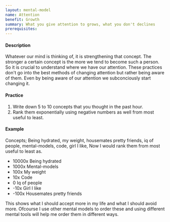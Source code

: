 ```yaml
---
layout: mental-model
name: Attention
benefit: Growth
summary: What you give attention to grows, what you don't declines
prerequisites: 
---
```


#### Description

Whatever our mind is thinking of, it is strengthening that concept. The stronger a certain concept is the more we tend to become such a person. So it is crucial to understand where we have our attention. These practices don't go into the best methods of changing attention but rather being aware of them.
Even by being aware of our attention we subconciously start changing it. 

#### Practice

1. Write down 5 to 10 concepts that you thought in the past hour.
2. Rank them exponentially using negative numbers as well from most useful to least.

#### Example

Concepts; Being hydrated, my weight, housemates pretty friends, iq of people, mental-models, code, girl I like,
Now I would rank them from most useful to least as.

- 10000x Being hydrated
- 1000x Mental-models
- 100x My weight
- 10x Code
- 0 Iq of people
- -10x Girl I like
- -100x Housemates pretty friends

This shows what I should accept more in my life and what I should avoid more. Ofcourse I use other mental models to order these and using different mental tools will help me order them in different ways. 

<!-- #### Extra Reads -->